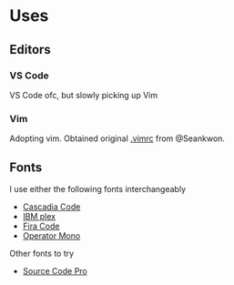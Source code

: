 # Uses

## Editors

### VS Code

VS Code ofc, but slowly picking up Vim

### Vim

Adopting vim. Obtained original [.vimrc](./.vimrc) from @Seankwon.

## Fonts

I use either the following fonts interchangeably

- [Cascadia Code](https://github.com/microsoft/cascadia-code)
- [IBM plex](https://github.com/IBM/plex)
- [Fira Code](https://github.com/tonsky/FiraCode)
- [Operator Mono](https://github.com/lbugasu/laudebugs/tree/master/fonts/Operator%20Mono)

Other fonts to try

- [Source Code Pro](https://adobe-fonts.github.io/source-code-pro/)
